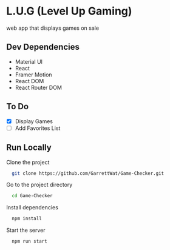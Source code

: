 # L.U.G (Level Up Gaming)

web app that displays games on sale


## Dev Dependencies
- Material UI
- React
- Framer Motion
- React DOM
- React Router DOM
## To Do
- [x]  Display Games
- [ ]  Add Favorites List

## Run Locally

Clone the project

```bash
  git clone https://github.com/GarrettWat/Game-Checker.git
```

Go to the project directory

```bash
  cd Game-Checker
```

Install dependencies

```bash
  npm install
```

Start the server

```bash
  npm run start
``` 
